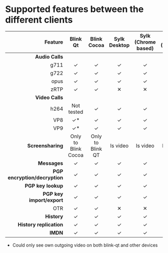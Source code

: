 Supported features between the different clients
================================================

|                       Feature |       Blink Qt      |    Blink Cocoa   | Sylk Desktop | Sylk (Chrome based) | Sylk (Firefox) | Sylk (Safari) | Sylk (mobile) |
|------------------------------:|:-------------------:|:----------------:|:------------:|:-------------------:|:--------------:|:-------------:|:-------------:|
|               **Audio Calls** |                     |                  |              |                     |                |               |               |
|                          g711 |          ✓          |         ✓        |       ✓      |          ✓          |        ✓       |       ✓       |       ✓       |
|                          g722 |          ✓          |         ✓        |       ✓      |          ✓          |        ✓       |       ✓       |       ✓       |
|                          opus |          ✓          |         ✓        |       ✓      |          ✓          |        ✓       |       ✓       |       ✓       |
|                          zRTP |          ✓          |         ✓        |       ✕      |          ✕          |        ✕       |       ✕       |       ✕       |
|               **Video Calls** |                     |                  |              |                     |                |               |               |
|                          h264 |      Not tested     |         ✓        |       ✓      |          ✓          |        ✓       |       ✓       |       ✓       |
|                           VP8 |          ✓*         |         ✓        |       ✓      |          ✓          |        ✓       |       ✓       |       ✓       |
|                           VP9 |          ✓*         |         ✓        |       ✓      |          ✓          |        ✓       |       ✕       |       ✓       |
|             **Screensharing** | Only to Blink Cocoa | Only to Blink QT |   Is video   |       Is video      |    Is video    |    Is video   |    Is video   |
|                  **Messages** |          ✓          |         ✓        |       ✓      |          ✓          |        ✓       |       ✓       |       ✓       |
| **PGP encryption/decryption** |          ✓          |         ✓        |       ✓      |          ✓          |        ✓       |       ✓       |       ✓       |
|            **PGP key lookup** |          ✓          |         ✓        |       ✓      |          ✓          |        ✓       |       ✓       |       ✓       |
|     **PGP key import/export** |          ✓          |         ✓        |       ✓      |          ✓          |        ✓       |       ✓       |       ✓       |
|                           OTR |          ✓          |         ✓        |       ✕      |          ✕          |        ✕       |       ✕       |       ✕       |
|                   **History** |          ✓          |         ✓        |       ✓      |          ✓          |        ✓       |       ✓       |       ✓       |
|       **History replication** |          ✓          |         ✓        |       ✓      |          ✓          |        ✓       |       ✓       |       ✓       |
|                      **IMDN** |          ✓          |         ✓        |       ✓      |          ✓          |        ✓       |       ✓       |       ✓       |

* Could only see own outgoing video on both blink-qt and other devices






